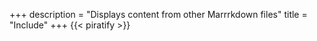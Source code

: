 +++
description = "Displays content from other Marrrkdown files"
title = "Include"
+++
{{< piratify >}}
